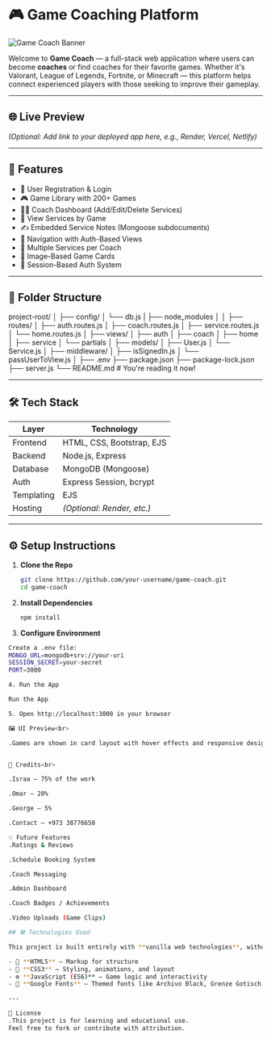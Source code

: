 # 🎮 Game Coaching Platform

![Game Coach Banner](https://media.istockphoto.com/id/1310146070/photo/during-a-computer-games-tournament-a-young-guy-is-nervous-the-coach-tells-him-the-tactics-of.jpg?s=612x612&w=0&k=20&c=rHlsZflHD7Uhi8U0hFToPw5w8C0Cz3_UyS4y9f_2mP0=)

Welcome to **Game Coach** — a full-stack web application where users can become **coaches** or find coaches for their favorite games. Whether it's Valorant, League of Legends, Fortnite, or Minecraft — this platform helps connect experienced players with those seeking to improve their gameplay.

---

## 🌐 Live Preview

*(Optional: Add link to your deployed app here, e.g., Render, Vercel, Netlify)*

---

## 🧩 Features

- 👥 User Registration & Login
- 🎮 Game Library with 200+ Games
- 🧑‍🏫 Coach Dashboard (Add/Edit/Delete Services)
- 📄 View Services by Game
- ✍️ Embedded Service Notes (Mongoose subdocuments)
- 🧭 Navigation with Auth-Based Views
- 💼 Multiple Services per Coach
- 📸 Image-Based Game Cards
- 🔐 Session-Based Auth System

---

## 📁 Folder Structure

project-root/
│
├── config/
│ └── db.js
|
├── node_modules
│ 
│
├── routes/
│ ├── auth.routes.js
│ ├── coach.routes.js
│ ├── service.routes.js
│ └── home.routes.js
│
├── views/
│ ├── auth
│ ├── coach 
│ ├── home 
│ ├── service
│ └── partials 
│
├── models/
│ ├── User.js
│ └── Service.js
│
├── middleware/
│ ├── isSignedIn.js
│ └── passUserToView.js
│
├── .env
├── package.json
├── package-lock.json
├── server.js
└── README.md # You're reading it now!


---

## 🛠️ Tech Stack

| Layer         | Technology                |
|---------------|---------------------------|
| Frontend      | HTML, CSS, Bootstrap, EJS |
| Backend       | Node.js, Express          |
| Database      | MongoDB (Mongoose)        |
| Auth          | Express Session, bcrypt   |
| Templating    | EJS                       |
| Hosting       | *(Optional: Render, etc.)*|

---

## ⚙️ Setup Instructions

1. **Clone the Repo**
   ```bash
   git clone https://github.com/your-username/game-coach.git
   cd game-coach

2. **Install Dependencies**<br>
     ```bash
    npm install

3. **Configure Environment**<br>
 ```bash
 Create a .env file:
MONGO_URL=mongodb+srv://your-uri
SESSION_SECRET=your-secret
PORT=3000

4. Run the App

Run the App

5. Open http://localhost:3000 in your browser

🖼 UI Preview<br>

.Games are shown in card layout with hover effects and responsive design.


👥 Credits<br>

.Israa – 75% of the work

.Omar – 20%

.George – 5%

.Contact – +973 38776650

💡 Future Features
.Ratings & Reviews 

.Schedule Booking System 

.Coach Messaging 

.Admin Dashboard 

.Coach Badges / Achievements 

.Video Uploads (Game Clips) 

## 🛠️ Technologies Used

This project is built entirely with **vanilla web technologies**, without any frameworks or libraries.

- 🧱 **HTML5** – Markup for structure
- 🎨 **CSS3** – Styling, animations, and layout
- ⚙️ **JavaScript (ES6)** – Game logic and interactivity
- 🔡 **Google Fonts** – Themed fonts like Archivo Black, Grenze Gotisch, Fira Sans

---

📄 License
.This project is for learning and educational use.
Feel free to fork or contribute with attribution.
